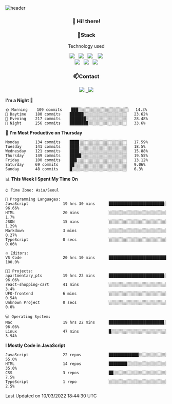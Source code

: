 ![header](https://capsule-render.vercel.app/api?type=waving&color=gradient&height=200&text=Che-ri&fontAlign=70&fontAlignY=40&animation=twinkling)

<h3 align="center">👋 Hi! there!</h3>

<h3 align="center">📌Stack</h3>
<p align="center">Technology used</p>
<div align="center"><img src="https://img.shields.io/badge/HTML5-e74c3c?style=flat-square&logo=HTML5&logoColor=white"></img> &nbsp <img src="https://img.shields.io/badge/CSS3-0A84FF?style=flat-square&logo=CSS3&logoColor=white"></img>  &nbsp <img src="https://img.shields.io/badge/SCSS-fd79a8?style=flat-square&logo=Sass&logoColor=white"/></a>&nbsp  &nbsp <img src="https://img.shields.io/badge/styled%2Dcomponents-DB7093?style=flat-square&logo=styled%2Dcomponents&logoColor=white"/></a>
<br><img src="https://img.shields.io/badge/JavaScript-FFCD11?style=flat-square&logo=JavaScript&logoColor=white"></img> &nbsp <img src="https://img.shields.io/badge/React-00BCF6?style=flat-square&logo=React&logoColor=white"></img> &nbsp <img src="https://img.shields.io/badge/Redux-764ABC?style=flat-square&logo=Redux&logoColor=white"/></a></div>

<h3 align="center">📫Contact</h3>
<div align="center"><a href="https://cheri.tistory.com/"><img src="https://img.shields.io/badge/Cheri-AD29B6?style=flat-square&logo=Tidal&logoColor=white"/></a> <a href="rnjs1135@gmail.com"> &nbsp <img src="https://img.shields.io/badge/Gmail-EA4335?style=flat-square&logo=Gmail&logoColor=white"/></a></div>

<!--START_SECTION:waka-->
**I'm a Night 🦉** 

```text
🌞 Morning    109 commits    ███░░░░░░░░░░░░░░░░░░░░░░   14.3% 
🌆 Daytime    180 commits    ██████░░░░░░░░░░░░░░░░░░░   23.62% 
🌃 Evening    217 commits    ███████░░░░░░░░░░░░░░░░░░   28.48% 
🌙 Night      256 commits    ████████░░░░░░░░░░░░░░░░░   33.6%

```
📅 **I'm Most Productive on Thursday** 

```text
Monday       134 commits    ████░░░░░░░░░░░░░░░░░░░░░   17.59% 
Tuesday      141 commits    ████░░░░░░░░░░░░░░░░░░░░░   18.5% 
Wednesday    121 commits    ████░░░░░░░░░░░░░░░░░░░░░   15.88% 
Thursday     149 commits    █████░░░░░░░░░░░░░░░░░░░░   19.55% 
Friday       100 commits    ███░░░░░░░░░░░░░░░░░░░░░░   13.12% 
Saturday     69 commits     ██░░░░░░░░░░░░░░░░░░░░░░░   9.06% 
Sunday       48 commits     █░░░░░░░░░░░░░░░░░░░░░░░░   6.3%

```


📊 **This Week I Spent My Time On** 

```text
⌚︎ Time Zone: Asia/Seoul

💬 Programming Languages: 
JavaScript               19 hrs 30 mins      ████████████████████████░   96.66% 
HTML                     20 mins             ░░░░░░░░░░░░░░░░░░░░░░░░░   1.7% 
JSON                     15 mins             ░░░░░░░░░░░░░░░░░░░░░░░░░   1.29% 
Markdown                 3 mins              ░░░░░░░░░░░░░░░░░░░░░░░░░   0.27% 
TypeScript               0 secs              ░░░░░░░░░░░░░░░░░░░░░░░░░   0.06%

🔥 Editors: 
VS Code                  20 hrs 10 mins      █████████████████████████   100.0%

🐱‍💻 Projects: 
apartmentary_pts         19 hrs 22 mins      ████████████████████████░   96.06% 
react-shopping-cart      41 mins             ░░░░░░░░░░░░░░░░░░░░░░░░░   3.4% 
UFO-frontend             6 mins              ░░░░░░░░░░░░░░░░░░░░░░░░░   0.54% 
Unknown Project          0 secs              ░░░░░░░░░░░░░░░░░░░░░░░░░   0.0%

💻 Operating System: 
Mac                      19 hrs 22 mins      ████████████████████████░   96.06% 
Linux                    47 mins             █░░░░░░░░░░░░░░░░░░░░░░░░   3.94%

```

**I Mostly Code in JavaScript** 

```text
JavaScript               22 repos            █████████████░░░░░░░░░░░░   55.0% 
HTML                     14 repos            ████████░░░░░░░░░░░░░░░░░   35.0% 
CSS                      3 repos             ██░░░░░░░░░░░░░░░░░░░░░░░   7.5% 
TypeScript               1 repo              ░░░░░░░░░░░░░░░░░░░░░░░░░   2.5%

```



 Last Updated on 10/03/2022 18:44:30 UTC
<!--END_SECTION:waka-->
